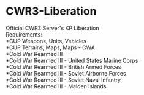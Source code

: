 # CWR3-Liberation
Official CWR3 Server's KP Liberation\
Requirements:\
*CUP Weapons, Units, Vehicles\
*CUP Terrains, Maps, Maps - CWA\
*Cold War Rearmed III\
*Cold War Rearmed III - United States Marine Corps\
*Cold War Rearmed III - British Armed Forces\
*Cold War Rearmed III - Soviet Airborne Forces\
*Cold War Rearmed III - Soviet Naval Infantry\
*Cold War Rearmed III - Malden Islands
